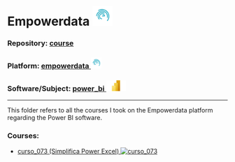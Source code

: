 # Empowerdata   <img src="https://github.com/PedroHeeger/main/blob/main/0-aux/logos/plataforma/empowerdata.jpg" alt="empowerdata" width="auto" height="45">

### Repository: [course](../../)
### Platform: <a href="../">empowerdata   <img src="https://github.com/PedroHeeger/main/blob/main/0-aux/logos/plataforma/empowerdata.jpg" alt="empowerdata" width="auto" height="25"></a>
### Software/Subject: <a href="./">power_bi   <img src="https://github.com/PedroHeeger/main/blob/main/0-aux/logos/software/microsoft_powerbi.png" alt="power_bi" width="auto" height="25"></a>

---

This folder refers to all the courses I took on the Empowerdata platform regarding the Power BI software.

### Courses:
- <a href="./curso_073">curso_073 (Simplifica Power Excel)   <img src="./curso_043/0-aux/logo_course.png" alt="curso_073" width="auto" height="25"></a>